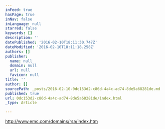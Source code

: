 ```yaml
---
inFeed: true
hasPage: true
inNav: false
inLanguage: null
starred: false
keywords: []
description: ''
datePublished: '2016-02-10T18:11:30.747Z'
dateModified: '2016-02-10T18:11:18.258Z'
authors: []
publisher:
  name: null
  domain: null
  url: null
  favicon: null
title: ''
author: []
sourcePath: _posts/2016-02-10-0dc153d2-c86d-4a4c-ad74-8de5a68281de.md
published: true
url: 0dc153d2-c86d-4a4c-ad74-8de5a68281de/index.html
_type: Article

---
```

http://www.emc.com/domains/rsa/index.htm